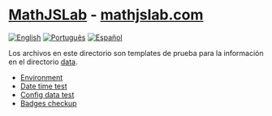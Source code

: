 # [MathJSLab](https://mathjslab.com/) - [mathjslab.com](https://mathjslab.com/)

[![English](https://img.shields.io/badge/English-blue)](README.md)
[![Português](https://img.shields.io/badge/Portugu%C3%AAs-blue)](LEIAME.md)
[![Español](https://img.shields.io/badge/Espa%C3%B1ol-8484FF)](LEAME.md)

Los archivos en este directorio son templates de prueba para la información en el directorio [data](https://github.com/MathJSLab/.github/tree/main/data).

* [Environment](data/environment.md)
* [Date time test](data/date-time-test.md)
* [Config data test](data/config-data-test.md)
* [Badges checkup](data/badges-checkup.md)
